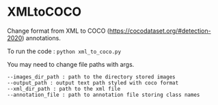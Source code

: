# XMLtoCOCO

Change format from XML to COCO (https://cocodataset.org/#detection-2020) annotations.

To run the code : ```python xml_to_coco.py```

You may need to change file paths with args.
```
--images_dir_path : path to the directory stored images
--output_path : output text path styled with coco format
--xml_dir_path : path to the xml file
--annotation_file : path to annotation file storing class names
```
